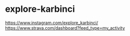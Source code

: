 # explore-karbinci
https://www.instagram.com/explore_karbinci/
https://www.strava.com/dashboard?feed_type=my_activity
